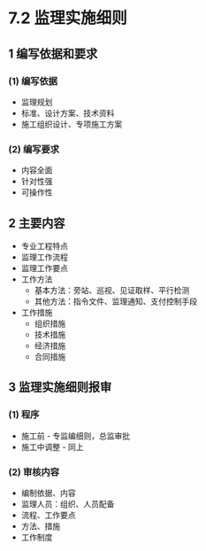 # 7.2 监理实施细则

## 1 编写依据和要求

### (1) 编写依据

* 监理规划
* 标准、设计方案、技术资料
* 施工组织设计、专项施工方案

### (2) 编写要求

* 内容全面
* 针对性强
* 可操作性

## 2 主要内容

* 专业工程特点
* 监理工作流程
* 监理工作要点
* 工作方法
  * 基本方法：旁站、巡视、见证取样、平行检测
  * 其他方法：指令文件、监理通知、支付控制手段
* 工作措施
  * 组织措施
  * 技术措施
  * 经济措施
  * 合同措施

## 3 监理实施细则报审

### (1) 程序

* 施工前 - 专监编细则，总监审批
* 施工中调整 - 同上

### (2) 审核内容

* 编制依据、内容
* 监理人员：组织、人员配备
* 流程、工作要点
* 方法、措施
* 工作制度
